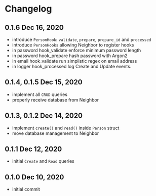 # Changelog

## 0.1.6 Dec 16, 2020
 - introduce `PersonHook`: `validate`, `prepare`, `prepare_id` and `processed`
 - introduce `PersonHooks` allowing Neighbor to register hooks
 - in password hook_validate enforce minimum password length
 - in password hook_prepare hash password with Argon2
 - in email hook_validate run simplistic regex on email address
 - in logger hook_processed log Create and Update events.

## 0.1.4, 0.1.5 Dec 15, 2020
 - implement all `CRUD` queries
 - properly receive database from Neighbor

## 0.1.3, 0.1.2 Dec 14, 2020
 - implement `create()` and `read()` inside `Person` struct
 - move database management to Neighbor

## 0.1.1 Dec 12, 2020
 - initial `Create` and `Read` queries

## 0.1.0 Dec 10, 2020
 - initial commit
